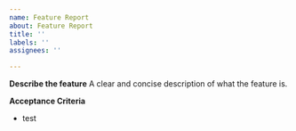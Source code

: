 ```yaml
---
name: Feature Report
about: Feature Report
title: ''
labels: ''
assignees: ''

---
```


**Describe the feature**
A clear and concise description of what the feature is.

**Acceptance Criteria**

- test
